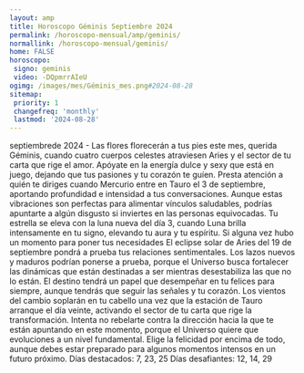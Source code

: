 ```yaml
---
layout: amp
title: Horoscopo Géminis Septiembre 2024 
permalink: /horoscopo-mensual/amp/geminis/
normallink: /horoscopo-mensual/geminis/
home: FALSE
horoscopo:
 signo: geminis
 video: -DQpmrrAIeU
ogimg: /images/mes/Géminis_mes.png#2024-08-28
sitemap:
 priority: 1
 changefreq: 'monthly'
 lastmod: '2024-08-28'
---
```



septiembrede 2024 - Las flores florecerán a tus pies este mes, querida Géminis, cuando cuatro cuerpos celestes atraviesen Aries y el sector de tu carta que rige el amor. Apóyate en la energía dulce y sexy que está en juego, dejando que tus pasiones y tu corazón te guíen. Presta atención a quién te diriges cuando Mercurio entre en Tauro el 3 de septiembre, aportando profundidad e intensidad a tus conversaciones. Aunque estas vibraciones son perfectas para alimentar vínculos saludables, podrías apuntarte a algún disgusto si inviertes en las personas equivocadas.
Tu estrella se eleva con la luna nueva del día 3, cuando Luna brilla intensamente en tu signo, elevando tu aura y tu espíritu. Si alguna vez hubo un momento para poner tus necesidades 
El eclipse solar de Aries del 19 de septiembre pondrá a prueba tus relaciones sentimentales. Los lazos nuevos y maduros podrían ponerse a prueba, porque el Universo busca fortalecer las dinámicas que están destinadas a ser mientras desestabiliza las que no lo están. El destino tendrá un papel que desempeñar en tu felices para siempre, aunque tendrás que seguir las señales y tu corazón.
Los vientos del cambio soplarán en tu cabello una vez que la estación de Tauro arranque el día veinte, activando el sector de tu carta que rige la transformación. Intenta no rebelarte contra la dirección hacia la que te están apuntando en este momento, porque el Universo quiere que evoluciones a un nivel fundamental. Elige la felicidad por encima de todo, aunque debes estar preparado para algunos momentos intensos en un futuro próximo.
Días destacados: 7, 23, 25
Días desafiantes: 12, 14, 29 